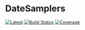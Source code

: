 # DateSamplers

[![Latest](https://img.shields.io/badge/docs-latest-blue.svg)](https://invenia.pages.invenia.ca/DateSamplers.jl/)
[![Build Status](https://gitlab.invenia.ca/invenia/DateSamplers.jl/badges/master/build.svg)](https://gitlab.invenia.ca/invenia/DateSamplers.jl/commits/master)
[![Coverage](https://gitlab.invenia.ca/invenia/DateSamplers.jl/badges/master/coverage.svg)](https://gitlab.invenia.ca/invenia/DateSamplers.jl/commits/master)

